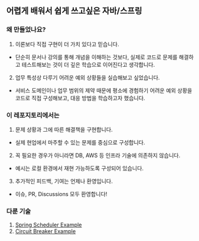 

## 어렵게 배워서 쉽게 쓰고싶은 자바/스프링

### 왜 만들었나요?

1.	이론보다 직접 구현이 더 가치 있다고 믿습니다.
- 단순히 문서나 강의를 통해 개념을 이해하는 것보다, 실제로 코드로 문제를 해결하고 테스트해보는 것이 더 깊은 학습으로 이어진다고 생각합니다.
2.	업무 특성상 다루기 어려운 예외 상황들을 실습해보고 싶었습니다.
- 서비스 도메인이나 업무 범위의 제약 때문에 평소에 경험하기 어려운 예외 상황을 코드로 직접 구성해보고, 대응 방법을 학습하고자 했습니다.

### 이 레포지토리에서는
1.	문제 상황과 그에 따른 해결책을 구현합니다.
- 실제 현업에서 마주할 수 있는 문제를 중심으로 구성합니다.
2.	꼭 필요한 경우가 아니라면 DB, AWS 등 인프라 기술에 의존하지 않습니다.
- 예시는 로컬 환경에서 재현 가능하도록 구성되어 있습니다.
3.	추가적인 피드백, 기여는 언제나 환영입니다.
- 	이슈, PR, Discussions 모두 환영합니다!


### 다룬 기술 

1. [Spring Scheduler Example](https://github.com/masiljangajji/spring-lab/issues/3)
2. [Circuit Breaker Example](https://github.com/masiljangajji/spring-lab/issues/4)
